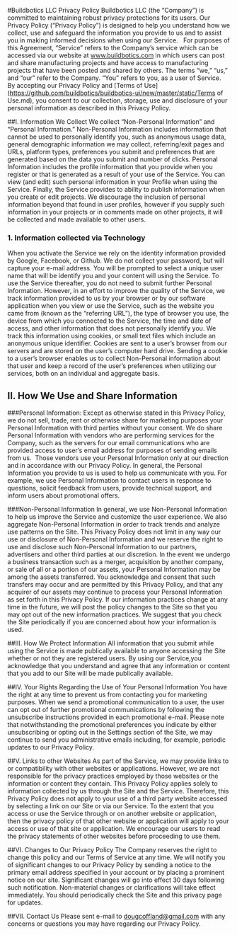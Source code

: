 #Buildbotics LLC Privacy Policy
Buildbotics LLC (the “Company”) is committed to maintaining robust privacy protections for its users. Our Privacy Policy (“Privacy Policy”) is designed to help you understand how we collect, use and safeguard the information you provide to us and to assist you in making informed decisions when using our Service.  
For purposes of this Agreement, “Service” refers to the Company’s service which can be accessed via our website at www.buildbotics.com in which users can post and share manufacturing projects and have access to manufacturing projects that have been posted and shared by others. The terms “we,” “us,” and “our” refer to the Company. “You” refers to you, as a user of Service. By accepting our Privacy Policy and [Terms of Use](https://github.com/buildbotics/buildbotics-ui/new/master/static/Terms of Use.md), you consent to our collection, storage, use and disclosure of your personal information as described in this Privacy Policy.

##I. Information We Collect
We collect “Non-Personal Information” and “Personal Information.” Non-Personal Information includes information that cannot be used to personally identify you, such as anonymous usage data, general demographic information we may collect, referring/exit pages and URLs, platform types, preferences you submit and preferences that are generated based on the data you submit and number of clicks. Personal Information includes the profile information that you provide when you register or that is generated as a result of your use of the Service.  You can view (and edit) such personal information in your Profile when using the Service.  Finally, the Service provides to ability to publish information when you create or edit projects.  We discourage the inclusion of personal information beyond that found in user profiles, however if you supply such information in your projects or in comments made on other projects, it will be collected and made available to other users.
### 1. Information collected via Technology
When you activate the Service we rely on the identity information provided by Google, Facebook, or Github.  We do not collect your password, but will capture your e-mail address.  You will be prompted to select a unique user name that will be identify you and your content will using the Service.  To use the Service thereafter, you do not need to submit further Personal Information. However, in an effort to improve the quality of the Service, we track information provided to us by your browser or by our software application when you view or use the Service, such as the website you came from (known as the “referring URL”), the type of browser you use, the device from which you connected to the Service, the time and date of access, and other information that does not personally identify you. We track this information using cookies, or small text files which include an anonymous unique identifier. Cookies are sent to a user’s browser from our servers and are stored on the user’s computer hard drive. Sending a cookie to a user’s browser enables us to collect Non-Personal information about that user and keep a record of the user’s preferences when utilizing our services, both on an individual and aggregate basis.
## II. How We Use and Share Information
###Personal Information:
Except as otherwise stated in this Privacy Policy, we do not sell, trade, rent or otherwise share for marketing purposes your Personal Information with third parties without your consent. We do share Personal Information with vendors who are performing services for the Company, such as the servers for our email communications who are provided access to user’s email address for purposes of sending emails from us.  Those vendors use your Personal Information only at our direction and in accordance with our Privacy Policy.
In general, the Personal Information you provide to us is used to help us communicate with you. For example, we use Personal Information to contact users in response to questions, solicit feedback from users, provide technical support, and inform users about promotional offers.

###Non-Personal Information
In general, we use Non-Personal Information to help us improve the Service and customize the user experience. We also aggregate Non-Personal Information in order to track trends and analyze use patterns on the Site. This Privacy Policy does not limit in any way our use or disclosure of Non-Personal Information and we reserve the right to use and disclose such Non-Personal Information to our partners, advertisers and other third parties at our discretion.
In the event we undergo a business transaction such as a merger, acquisition by another company, or sale of all or a portion of our assets, your Personal Information may be among the assets transferred. You acknowledge and consent that such transfers may occur and are permitted by this Privacy Policy, and that any acquirer of our assets may continue to process your Personal Information as set forth in this Privacy Policy. If our information practices change at any time in the future, we will post the policy changes to the Site so that you may opt out of the new information practices. We suggest that you check the Site periodically if you are concerned about how your information is used.

##III. How We Protect Information
All information that you submit while using the Service is made publically available to anyone accessing the Site whether or not they are registered users.  By using our Service,you acknowledge that you understand and agree that any information or content that you add to our Site will be made publically available.

##IV. Your Rights Regarding the Use of Your Personal Information
You have the right at any time to prevent us from contacting you for marketing purposes. When we send a promotional communication to a user, the user can opt out of further promotional communications by following the unsubscribe instructions provided in each promotional e-mail. Please note that notwithstanding the promotional preferences you indicate by either unsubscribing or opting out in the Settings section of the Site, we may continue to send you administrative emails including, for example, periodic updates to our Privacy Policy.

##V. Links to other Websites
As part of the Service, we may provide links to or compatibility with other websites or applications. However, we are not responsible for the privacy practices employed by those websites or the information or content they contain. This Privacy Policy applies solely to information collected by us through the Site and the Service. Therefore, this Privacy Policy does not apply to your use of a third party website accessed by selecting a link on our Site or via our Service. To the extent that you access or use the Service through or on another website or application, then the privacy policy of that other website or application will apply to your access or use of that site or application. We encourage our users to read the privacy statements of other websites before proceeding to use them.

##VI. Changes to Our Privacy Policy
The Company reserves the right to change this policy and our Terms of Service at any time. We will notify you of significant changes to our Privacy Policy by sending a notice to the primary email address specified in your account or by placing a prominent notice on our site. Significant changes will go into effect 30 days following such notification. Non-material changes or clarifications will take effect immediately. You should periodically check the Site and this privacy page for updates.

##VII. Contact Us
Please sent e-mail to dougcoffland@gmail.com with any concerns or questions you may have regarding our Privacy Policy.
